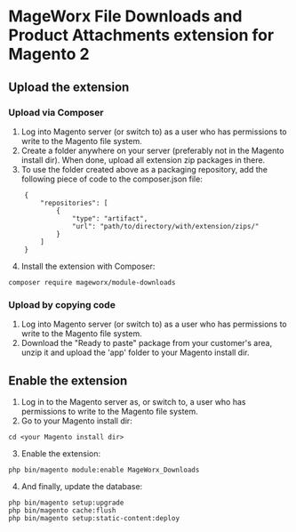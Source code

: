 # MageWorx File Downloads and Product Attachments extension for Magento 2

## Upload the extension

### Upload via Composer

1. Log into Magento server (or switch to) as a user who has permissions to write to the Magento file system.
2. Create a folder anywhere on your server (preferably not in the Magento install dir). When done, upload all extension zip packages in there.
3. To use the folder created above as a packaging repository, add the following piece of code to the composer.json file:
```
    {
        "repositories": [
            {
                "type": "artifact",
                "url": "path/to/directory/with/extension/zips/"
            }
        ]
    }
```

4. Install the extension with Composer:
```
composer require mageworx/module-downloads
```

### Upload by copying code

1. Log into Magento server (or switch to) as a user who has permissions to write to the Magento file system.
2. Download the "Ready to paste" package from your customer's area, unzip it and upload the 'app' folder to your Magento install dir.


## Enable the extension

1. Log in to the Magento server as, or switch to, a user who has permissions to write to the Magento file system.
2. Go to your Magento install dir:
```
cd <your Magento install dir> 
```

3. Enable the extension:
```
php bin/magento module:enable MageWorx_Downloads
```

4. And finally, update the database:
```
php bin/magento setup:upgrade
php bin/magento cache:flush
php bin/magento setup:static-content:deploy
```